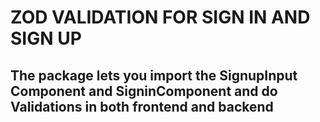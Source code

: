 # ZOD VALIDATION FOR SIGN IN AND SIGN UP 

## The package lets you import the SignupInput Component  and SigninComponent and do Validations in both frontend and backend 
